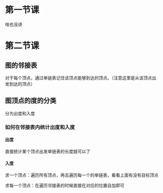 # 第一节课

啥也没讲

# 第二节课

## 图的邻接表

对于每个顶点，通过单链表记住该顶点能够到达的顶点。（注意这里是从该顶点出发到达的顶点）

## 图顶点的度的分类

分为出度和入度

### 如何在邻接表内统计出度和入度

#### 出度

直接统计某个顶点出发单链表的长度就可以了

#### 入度

求一个顶点：遍历所有顶点，再去遍历每一个的单链表，看看上面有没有目标顶点

求每一个顶点：在遍历邻接表的时候直接在对应的位置自加即可


